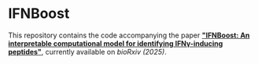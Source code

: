 # IFNBoost

This repository contains the code accompanying the paper [**"IFNBoost: An interpretable computational model for identifying IFNγ-inducing peptides"**](https://www.biorxiv.org/content/10.1101/2025.01.21.634172v1), currently available on *bioRxiv (2025)*.

